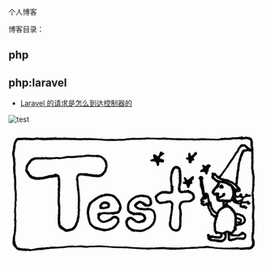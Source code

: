 个人博客


博客目录：

## php
## php:laravel

* [Laravel 的请求是怎么到达控制器的](/php/test.md)



![test](https://github.com/wmlc/blog/master/gitImg/test.jpg)

![test](/gitImg/test.jpg)